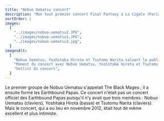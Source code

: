 ```yaml
---
title: "Nobuo Uematsu concert"
description: "Mon tout premier concert Final Fantasy à La Cigale (Paris) en novembre 2012 avec Nobuo Uematsu !"
sortOrder: 1
images:
  [
    "../images/nobuo-uematsu2.JPG",
    "../images/nobuo-uematsu1.JPG",
    "../images/nobuo-uematsu3.jpg",
  ]
imagesAlt:
  [
    "Nobuo Uematsu, Yoshitaka Hirota et Tsutomu Narita saluant le public",
    "Moment du concert avec Nobuo Uematsu, Yoshitaka Hirota et Tsutomu Narita",
    "Setlist du concert",
  ]
---
```


Le premier groupe de Nobuo Uematsu s'appelait The Black Mages ; il a ensuite formé les Earthbound Papas. Ce concert n'était pas un concert officiel des Earthbound Papas puisqu'il n'y avait que trois membres : Nobuo Uematsu (claviers), Yoshitaka Hirota (basse) et Tsutomu Narita (claviers). Mais le concert, qui a eu lieu en novembre 2012, était tout de même excellent et plus intimiste.

